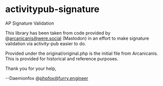 # activitypub-signature
AP Signature Validation 

This library has been taken from code provided by @arcanicanis@were.social (Mastodon) in an effort to make signature validation via activity-pub easier to do.

Provided under the original/original.php is the initial file from Arcanicanis.  This is provided for historical and reference purposes. 

Thank you for your help,

--Daemionfox @phpfox@furry.engineer

